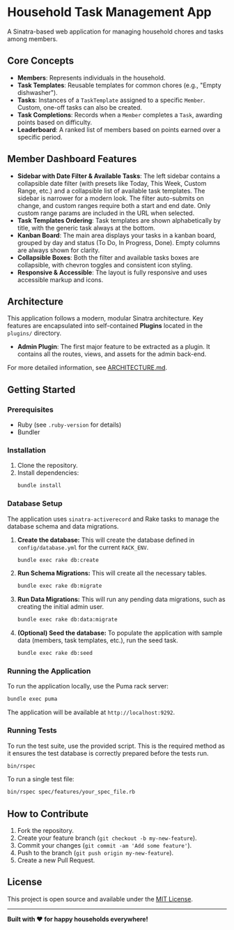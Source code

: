 # Household Task Management App

A Sinatra-based web application for managing household chores and tasks among members.

## Core Concepts

- **Members**: Represents individuals in the household.
- **Task Templates**: Reusable templates for common chores (e.g., "Empty dishwasher").
- **Tasks**: Instances of a `TaskTemplate` assigned to a specific `Member`. Custom, one-off tasks can also be created.
- **Task Completions**: Records when a `Member` completes a `Task`, awarding points based on difficulty.
- **Leaderboard**: A ranked list of members based on points earned over a specific period.

## Member Dashboard Features

- **Sidebar with Date Filter & Available Tasks**: The left sidebar contains a collapsible date filter (with presets like Today, This Week, Custom Range, etc.) and a collapsible list of available task templates. The sidebar is narrower for a modern look. The filter auto-submits on change, and custom ranges require both a start and end date. Only custom range params are included in the URL when selected.
- **Task Templates Ordering**: Task templates are shown alphabetically by title, with the generic task always at the bottom.
- **Kanban Board**: The main area displays your tasks in a kanban board, grouped by day and status (To Do, In Progress, Done). Empty columns are always shown for clarity.
- **Collapsible Boxes**: Both the filter and available tasks boxes are collapsible, with chevron toggles and consistent icon styling.
- **Responsive & Accessible**: The layout is fully responsive and uses accessible markup and icons.

## Architecture

This application follows a modern, modular Sinatra architecture. Key features are encapsulated into self-contained **Plugins** located in the `plugins/` directory.

- **Admin Plugin**: The first major feature to be extracted as a plugin. It contains all the routes, views, and assets for the admin back-end.

For more detailed information, see [ARCHITECTURE.md](ARCHITECTURE.md).

## Getting Started

### Prerequisites

- Ruby (see `.ruby-version` for details)
- Bundler

### Installation

1.  Clone the repository.
2.  Install dependencies:
    ```sh
    bundle install
    ```

### Database Setup

The application uses `sinatra-activerecord` and Rake tasks to manage the database schema and data migrations.

1.  **Create the database:** This will create the database defined in `config/database.yml` for the current `RACK_ENV`.
    ```sh
    bundle exec rake db:create
    ```
2.  **Run Schema Migrations:** This will create all the necessary tables.
    ```sh
    bundle exec rake db:migrate
    ```
3.  **Run Data Migrations:** This will run any pending data migrations, such as creating the initial admin user.
    ```sh
    bundle exec rake db:data:migrate
    ```
4.  **(Optional) Seed the database:** To populate the application with sample data (members, task templates, etc.), run the seed task.
    ```sh
    bundle exec rake db:seed
    ```

### Running the Application

To run the application locally, use the Puma rack server:

```sh
bundle exec puma
```

The application will be available at `http://localhost:9292`.

### Running Tests

To run the test suite, use the provided script. This is the required method as it ensures the test database is correctly prepared before the tests run.

```sh
bin/rspec
```

To run a single test file:

```sh
bin/rspec spec/features/your_spec_file.rb
```

## How to Contribute

1.  Fork the repository.
2.  Create your feature branch (`git checkout -b my-new-feature`).
3.  Commit your changes (`git commit -am 'Add some feature'`).
4.  Push to the branch (`git push origin my-new-feature`).
5.  Create a new Pull Request.

## License

This project is open source and available under the [MIT License](LICENSE).

---

**Built with ❤️ for happy households everywhere!**
